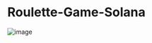 # Roulette-Game-Solana

![image](https://user-images.githubusercontent.com/42407286/148673206-23f84d69-712b-45e7-be77-161c5e754742.png)
